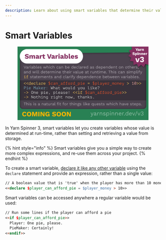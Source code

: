 ```yaml
---
description: Learn about using smart variables that determine their value at run-time.
---
```


# Smart Variables

<figure><img src="../../.gitbook/assets/Smart Variables.png" alt=""><figcaption></figcaption></figure>

In Yarn Spinner 3, smart variables let you create variables whose value is determined at run-time, rather than setting and retrieving a value from storage.&#x20;

{% hint style="info" %}
Smart variables give you a simple way to create more complex expressions, and re-use them across your project.
{% endhint %}

To create a smart variable, [declare it like any other variable](../../writing-dialogue-in-yarn/writing-in-yarn/logic-and-variables.md#declaring-variables) using the `declare` statement and provide an expression, rather than a single value:

```markdown
// A boolean value that is 'true' when the player has more than 10 money
<<declare $player_can_afford_pie = $player_money > 10>>
```

Smart variables can be accessed anywhere a regular variable would be used:

```markdown
// Run some lines if the player can afford a pie
<<if $player_can_afford_pie>>
  Player: One pie, please.
  PieMaker: Certainly!
<<endif>>
```
